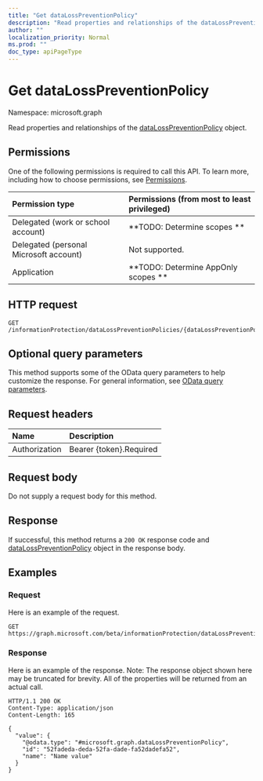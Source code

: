 ```yaml
---
title: "Get dataLossPreventionPolicy"
description: "Read properties and relationships of the dataLossPreventionPolicy object."
author: ""
localization_priority: Normal
ms.prod: ""
doc_type: apiPageType
---
```


# Get dataLossPreventionPolicy

Namespace: microsoft.graph

Read properties and relationships of the [dataLossPreventionPolicy](../resources/datalosspreventionpolicy.md) object.

## Permissions
One of the following permissions is required to call this API. To learn more, including how to choose permissions, see [Permissions](/concepts/permissions-reference.md).

|Permission type|Permissions (from most to least privileged)|
|:---|:---|
|Delegated (work or school account)|**TODO: Determine scopes **|
|Delegated (personal Microsoft account)|Not supported.|
|Application|**TODO: Determine AppOnly scopes **|

## HTTP request
<!-- {
  "blockType": "ignored"
}
-->
``` http
GET /informationProtection/dataLossPreventionPolicies/{dataLossPreventionPolicyId}
```

## Optional query parameters
This method supports some of the OData query parameters to help customize the response. For general information, see [OData query parameters](/graph/query-parameters).

## Request headers
|Name|Description|
|:---|:---|
|Authorization|Bearer {token}.Required|

## Request body
Do not supply a request body for this method.

## Response
If successful, this method returns a `200 OK` response code and [dataLossPreventionPolicy](../resources/datalosspreventionpolicy.md) object in the response body.

## Examples

### Request
Here is an example of the request.
<!-- {
  "blockType": "request",
  "name": "get_datalosspreventionpolicy"
}
-->
``` http
GET https://graph.microsoft.com/beta/informationProtection/dataLossPreventionPolicies/{dataLossPreventionPolicyId}
```

### Response
Here is an example of the response. Note: The response object shown here may be truncated for brevity. All of the properties will be returned from an actual call.
<!-- {
  "blockType": "response",
  "truncated": true,
  "@odata.type": "microsoft.graph.dataLossPreventionPolicy"
}
-->
``` http
HTTP/1.1 200 OK
Content-Type: application/json
Content-Length: 165

{
  "value": {
    "@odata.type": "#microsoft.graph.dataLossPreventionPolicy",
    "id": "52fadeda-deda-52fa-dade-fa52dadefa52",
    "name": "Name value"
  }
}
```

